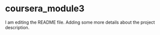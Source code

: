 # coursera_module3
I am editing the README file. Adding some more details about the project description.
